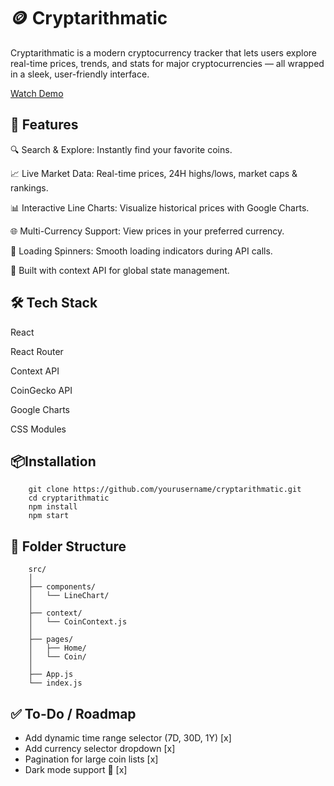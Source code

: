# 🪙 Cryptarithmatic

Cryptarithmatic is a modern cryptocurrency tracker that lets users explore real-time prices, trends, and stats for major cryptocurrencies — all wrapped in a sleek, user-friendly interface.

[Watch Demo](https://drive.google.com/file/d/1LUeKY2hsemZ3Tr62HuikhO1KdMR_bR-2/view?usp=sharing)

## 🚀 Features

🔍 Search & Explore: Instantly find your favorite coins.

📈 Live Market Data: Real-time prices, 24H highs/lows, market caps & rankings.

📊 Interactive Line Charts: Visualize historical prices with Google Charts.

🌐 Multi-Currency Support: View prices in your preferred currency.

🔄 Loading Spinners: Smooth loading indicators during API calls.

🧠 Built with context API for global state management.

## 🛠️ Tech Stack

React

React Router

Context API

CoinGecko API

Google Charts

CSS Modules

## 📦Installation

        git clone https://github.com/yourusername/cryptarithmatic.git
        cd cryptarithmatic
        npm install
        npm start

## 📁 Folder Structure

        src/
        │
        ├── components/
        │   └── LineChart/
        │
        ├── context/
        │   └── CoinContext.js
        │
        ├── pages/
        │   ├── Home/
        │   └── Coin/
        │
        ├── App.js
        └── index.js

## ✅ To-Do / Roadmap

- Add dynamic time range selector (7D, 30D, 1Y) [x]
- Add currency selector dropdown [x]
- Pagination for large coin lists [x]
- Dark mode support 🌙 [x]
